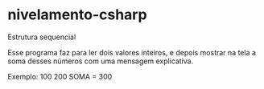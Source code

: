 # nivelamento-csharp
Estrutura sequencial

Esse programa faz para ler dois valores inteiros, e depois mostrar na tela a soma desses números com uma
mensagem explicativa.

Exemplo:
100
200
SOMA = 300
